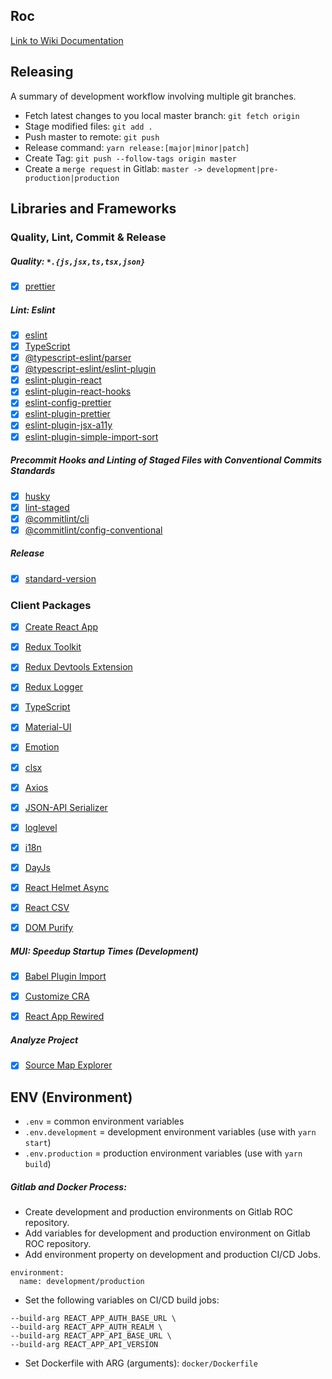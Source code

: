 ## Roc
[Link to Wiki Documentation](https://gitlab.robotise.eu/robotise/roc/frontend/roc/-/wikis/home)


## Releasing
A summary of development workflow involving multiple git branches.

* Fetch latest changes to you local master branch: `git fetch origin`
* Stage modified files: `git add .`
* Push master to remote: `git push`
* Release command: `yarn release:[major|minor|patch]`
* Create Tag: `git push --follow-tags origin master`
* Create a `merge request` in Gitlab: `master -> development|pre-production|production`


## Libraries and Frameworks

### Quality, Lint, Commit & Release
##### Quality: `*.{js,jsx,ts,tsx,json}`
- [X] [prettier](https://prettier.io/)

##### Lint: Eslint
- [X] [eslint](https://github.com/eslint/eslint)
- [X] [TypeScript](https://www.typescriptlang.org/)
- [X] [@typescript-eslint/parser](https://github.com/eslint/typescript-eslint-parser)
- [X] [@typescript-eslint/eslint-plugin](https://github.com/typescript-eslint/typescript-eslint)
- [X] [eslint-plugin-react](https://github.com/yannickcr/eslint-plugin-react)
- [X] [eslint-plugin-react-hooks](https://github.com/facebook/react/tree/master/packages/eslint-plugin-react-hooks)
- [X] [eslint-config-prettier](https://github.com/prettier/eslint-config-prettier)
- [X] [eslint-plugin-prettier](https://github.com/prettier/eslint-plugin-prettier)
- [X] [eslint-plugin-jsx-a11y](https://github.com/jsx-eslint/eslint-plugin-jsx-a11y)
- [X] [eslint-plugin-simple-import-sort](https://github.com/lydell/eslint-plugin-simple-import-sort)

##### Precommit Hooks and Linting of Staged Files with Conventional Commits Standards
- [X] [husky](https://github.com/typicode/husky)
- [X] [lint-staged](https://github.com/okonet/lint-staged)
- [X] [@commitlint/cli](https://github.com/conventional-changelog/commitlint)
- [X] [@commitlint/config-conventional](https://github.com/conventional-changelog/commitlint)

##### Release
- [X] [standard-version](https://github.com/conventional-changelog/standard-version)


### Client Packages
- [X] [Create React App](https://github.com/facebook/create-react-app)
- [X] [Redux Toolkit](https://redux-toolkit.js.org/)
- [X] [Redux Devtools Extension](https://github.com/zalmoxisus/redux-devtools-extension)
- [X] [Redux Logger](https://github.com/zalmoxisus/redux-devtools-extension)
- [X] [TypeScript](https://www.typescriptlang.org/)
- [X] [Material-UI](https://material-ui.com/)
- [X] [Emotion](https://github.com/emotion-js/emotion/)
- [X] [clsx](https://github.com/lukeed/clsx/)
- [X] [Axios](https://github.com/axios/axios/)
- [X] [JSON-API Serializer](https://github.com/jsonapi-serializer/jsonapi-serializer/)
- [X] [loglevel](https://github.com/pimterry/loglevel)
- [X] [i18n](https://www.i18next.com/)
- [X] [DayJs](https://github.com/iamkun/dayjs/)
- [X] [React Helmet Async](https://github.com/staylor/react-helmet-async)
- [X] [React CSV](https://github.com/react-csv/react-csv)
- [X] [DOM Purify](https://github.com/cure53/DOMPurify)


##### MUI: Speedup Startup Times (Development)
- [X] [Babel Plugin Import](https://github.com/umijs/babel-plugin-import/)
- [X] [Customize CRA](https://github.com/arackaf/customize-cra/)
- [X] [React App Rewired](https://github.com/timarney/react-app-rewired/)


##### Analyze Project
- [X] [Source Map Explorer](https://github.com/danvk/source-map-explorer#readme)


## ENV (Environment)
* `.env`                  = common environment variables
* `.env.development`      = development environment variables (use with `yarn start`)
* `.env.production`       = production environment variables (use with `yarn build`)

##### Gitlab and Docker Process:
* Create development and production environments on Gitlab ROC repository.
* Add variables for development and production environment on Gitlab ROC repository. 
* Add environment property on development and production CI/CD Jobs.
```
environment:
  name: development/production
```
* Set the following variables on CI/CD build jobs:
```
--build-arg REACT_APP_AUTH_BASE_URL \
--build-arg REACT_APP_AUTH_REALM \
--build-arg REACT_APP_API_BASE_URL \
--build-arg REACT_APP_API_VERSION
```
* Set Dockerfile with ARG (arguments): `docker/Dockerfile`
